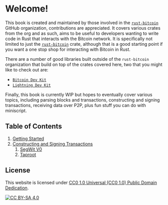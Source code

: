 # Welcome!

This book is created and maintained by those involved in the
[`rust-bitcoin`](https://github.com/rust-bitcoin) GitHub organization, contributions are
appreciated. It covers various crates from the org and as such, aims to be useful to developers
wanting to write code in Rust that interacts with the Bitcoin network. It is specifically not
limited to just the [`rust-bitcoin`](https://github.com/rust-bitcoin/rust-bitcoin) crate, although
that is a good starting point if you want a one stop shop for interacting with Bitcoin in Rust.

There are a number of good libraries built outside of the `rust-bitcoin` organization that build on
top of the crates covered here, two that you might like to check out are:

- [`Bitcoin Dev Kit`](https://bitcoindevkit.org/)
- [`Lightning Dev Kit`](https://lightningdevkit.org/)

Finally, this book is currently WIP but hopes to eventually cover various topics, including parsing
blocks and transactions, constructing and signing transactions, receiving data over P2P, plus fun
stuff you can do with miniscript.

## Table of Contents

1. [Getting Started](getting_started.md)
1. [Constructing and Signing Transactions](tx.md)
    1. [SegWit V0](tx_segwit-v0.md)
    1. [Taproot](tx_taproot.md)

## License

This website is licensed under [CC0 1.0 Universal (CC0 1.0) Public Domain Dedication][cc].

[![CC BY-SA 4.0][cc-image]][cc]

[cc]: https://creativecommons.org/publicdomain/zero/1.0/
[cc-image]: https://licensebuttons.net/l/by-sa/4.0/88x31.png
[cc-shield]: https://img.shields.io/badge/License-CC0%201.0-lightgrey.svg
